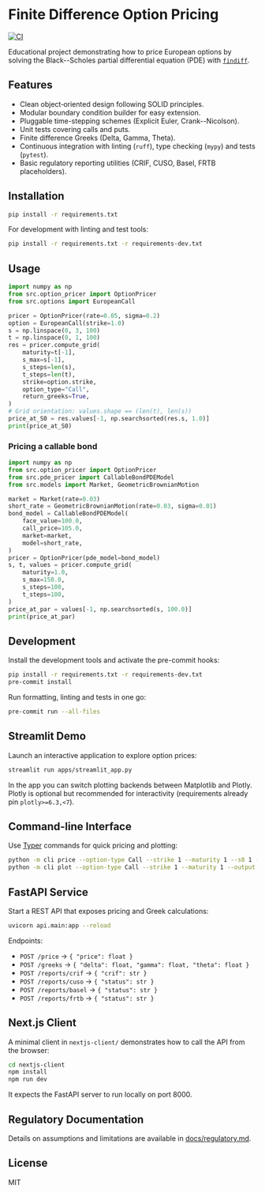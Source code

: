 # Finite Difference Option Pricing

[![CI](https://github.com/PLACEHOLDER/finite_difference_options/actions/workflows/ci.yml/badge.svg)](https://github.com/PLACEHOLDER/finite_difference_options/actions/workflows/ci.yml)

Educational project demonstrating how to price European options by solving
the Black--Scholes partial differential equation (PDE) with
[`findiff`](https://github.com/findiff/findiff).

## Features

- Clean object‑oriented design following SOLID principles.
- Modular boundary condition builder for easy extension.
- Pluggable time-stepping schemes (Explicit Euler, Crank--Nicolson).
- Unit tests covering calls and puts.
- Finite difference Greeks (Delta, Gamma, Theta).
- Continuous integration with linting (`ruff`), type checking (`mypy`) and tests (`pytest`).
- Basic regulatory reporting utilities (CRIF, CUSO, Basel, FRTB placeholders).

## Installation

```bash
pip install -r requirements.txt
```

For development with linting and test tools:

```bash
pip install -r requirements.txt -r requirements-dev.txt
```

## Usage

```python
import numpy as np
from src.option_pricer import OptionPricer
from src.options import EuropeanCall

pricer = OptionPricer(rate=0.05, sigma=0.2)
option = EuropeanCall(strike=1.0)
s = np.linspace(0, 3, 100)
t = np.linspace(0, 1, 100)
res = pricer.compute_grid(
    maturity=t[-1],
    s_max=s[-1],
    s_steps=len(s),
    t_steps=len(t),
    strike=option.strike,
    option_type="Call",
    return_greeks=True,
)
# Grid orientation: values.shape == (len(t), len(s))
price_at_S0 = res.values[-1, np.searchsorted(res.s, 1.0)]
print(price_at_S0)
```

### Pricing a callable bond

```python
import numpy as np
from src.option_pricer import OptionPricer
from src.pde_pricer import CallableBondPDEModel
from src.models import Market, GeometricBrownianMotion

market = Market(rate=0.03)
short_rate = GeometricBrownianMotion(rate=0.03, sigma=0.01)
bond_model = CallableBondPDEModel(
    face_value=100.0,
    call_price=105.0,
    market=market,
    model=short_rate,
)
pricer = OptionPricer(pde_model=bond_model)
s, t, values = pricer.compute_grid(
    maturity=1.0,
    s_max=150.0,
    s_steps=100,
    t_steps=100,
)
price_at_par = values[-1, np.searchsorted(s, 100.0)]
print(price_at_par)
```

## Development

Install the development tools and activate the pre-commit hooks:

```bash
pip install -r requirements.txt -r requirements-dev.txt
pre-commit install
```

Run formatting, linting and tests in one go:

```bash
pre-commit run --all-files
```

## Streamlit Demo

Launch an interactive application to explore option prices:

```bash
streamlit run apps/streamlit_app.py
```

In the app you can switch plotting backends between Matplotlib and Plotly.
Plotly is optional but recommended for interactivity (requirements already pin
`plotly>=6.3,<7`).

## Command-line Interface

Use [Typer](https://typer.tiangolo.com/) commands for quick pricing and plotting:

```bash
python -m cli price --option-type Call --strike 1 --maturity 1 --s0 1 --rate 0.05 --sigma 0.2
python -m cli plot --option-type Call --strike 1 --maturity 1 --output plot.png
```

## FastAPI Service

Start a REST API that exposes pricing and Greek calculations:

```bash
uvicorn api.main:app --reload
```

Endpoints:

- `POST /price` → `{ "price": float }`
- `POST /greeks` → `{ "delta": float, "gamma": float, "theta": float }`
- `POST /reports/crif` → `{ "crif": str }`
- `POST /reports/cuso` → `{ "status": str }`
- `POST /reports/basel` → `{ "status": str }`
- `POST /reports/frtb` → `{ "status": str }`

## Next.js Client

A minimal client in `nextjs-client/` demonstrates how to call the API from the browser:

```bash
cd nextjs-client
npm install
npm run dev
```

It expects the FastAPI server to run locally on port 8000.

## Regulatory Documentation

Details on assumptions and limitations are available in [docs/regulatory.md](docs/regulatory.md).

## License

MIT
